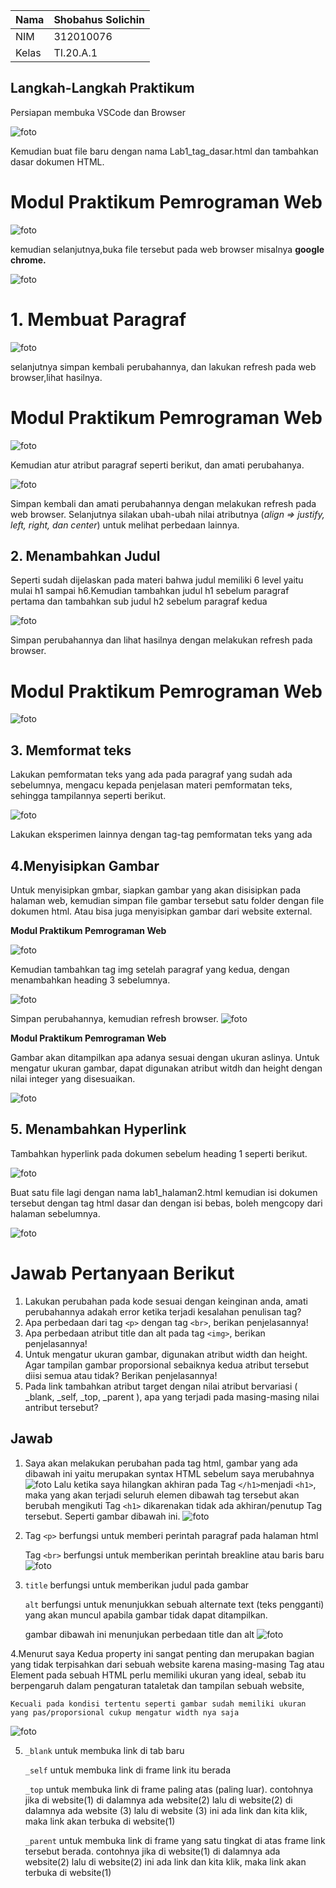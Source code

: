 | Nama      | Shobahus Solichin  |
| ----------- | ----------- |
| NIM     | 312010076       |
| Kelas   | TI.20.A.1        |

## **Langkah-Langkah Praktikum**

Persiapan membuka VSCode dan Browser

![foto](foto/foto1.png)

Kemudian buat file baru dengan nama Lab1_tag_dasar.html dan tambahkan dasar dokumen HTML. 

# Modul Praktikum Pemrograman Web

![foto](foto/foto2.png)

kemudian selanjutnya,buka file tersebut pada web browser misalnya **google chrome.** 

![foto](foto/foto3.png)

# **1. Membuat Paragraf**

![foto](foto/foto4.png)

selanjutnya simpan kembali perubahannya, dan lakukan refresh pada web browser,lihat hasilnya.

# Modul Praktikum Pemrograman Web

![foto](foto/foto5.png)

Kemudian atur atribut paragraf seperti berikut, dan amati perubahanya.

![foto](foto/foto6.png)

Simpan kembali dan amati perubahannya dengan melakukan refresh pada web browser. 
Selanjutnya silakan ubah-ubah nilai atributnya (*align => justify, left, right, dan center*) untuk melihat perbedaan lainnya. 

## **2. Menambahkan Judul**
Seperti sudah dijelaskan pada materi bahwa judul memiliki 6 level yaitu mulai h1 sampai h6.Kemudian tambahkan judul h1 sebelum paragraf pertama dan tambahkan sub judul h2 sebelum paragraf kedua

![foto](foto/foto9.png)

Simpan perubahannya dan lihat hasilnya dengan melakukan refresh pada browser.

# **Modul Praktikum Pemrograman Web**

![foto](foto/foto8.png)

## **3. Memformat teks**
Lakukan pemformatan teks yang ada pada paragraf yang sudah ada sebelumnya, mengacu kepada penjelasan materi pemformatan teks, sehingga tampilannya seperti berikut.

![foto](foto/foto121.png)

Lakukan eksperimen lainnya dengan tag-tag pemformatan teks yang ada

## **4.Menyisipkan Gambar**
Untuk menyisipkan gmbar, siapkan gambar yang akan disisipkan pada halaman web, kemudian simpan file gambar tersebut satu folder dengan file dokumen html. Atau bisa juga menyisipkan gambar dari website external.

**Modul Praktikum Pemrograman Web**

![foto](foto/foto11.png)

Kemudian tambahkan tag img setelah paragraf yang kedua, dengan menambahkan heading 3 sebelumnya.

![foto](foto/foto13.png)

Simpan perubahannya, kemudian refresh browser.
![foto](foto/foto121.png)

**Modul Praktikum Pemrograman Web**

Gambar akan ditampilkan apa adanya sesuai dengan ukuran aslinya. Untuk mengatur ukuran gambar, dapat digunakan atribut witdh dan height dengan nilai integer yang disesuaikan.

![foto](foto/foto14.png)

## **5. Menambahkan Hyperlink**

Tambahkan hyperlink pada dokumen sebelum heading 1 seperti berikut.

![foto](foto/foto15.png)

Buat satu file lagi dengan nama lab1_halaman2.html kemudian isi dokumen tersebut dengan tag html dasar dan dengan isi bebas, boleh mengcopy dari halaman sebelumnya.

![foto](foto/foto171.png)

# **Jawab Pertanyaan Berikut**

1. Lakukan perubahan pada kode sesuai dengan keinginan anda, amati perubahannya adakah 
error ketika terjadi kesalahan penulisan tag?
2. Apa perbedaan dari tag `<p>` dengan tag `<br>`, berikan penjelasannya!
3. Apa perbedaan atribut title dan alt pada tag `<img>`, berikan penjelasannya!
4. Untuk mengatur ukuran gambar, digunakan atribut width dan height. Agar tampilan gambar 
proporsional sebaiknya kedua atribut tersebut diisi semua atau tidak? Berikan penjelasannya!
5. Pada link tambahkan atribut target dengan nilai atribut bervariasi ( _blank, _self, _top, 
_parent ), apa yang terjadi pada masing-masing nilai antribut tersebut?

## Jawab
1. Saya akan melakukan perubahan pada tag html, gambar yang ada dibawah ini yaitu merupakan syntax HTML sebelum saya merubahnya
![foto](foto/foto18.png "before")
Lalu ketika saya hilangkan akhiran pada Tag `</h1>`menjadi `<h1>`, maka yang akan terjadi seluruh elemen dibawah tag tersebut akan berubah mengikuti Tag `<h1>` dikarenakan tidak ada akhiran/penutup Tag tersebut. 
Seperti gambar dibawah ini.
![foto](foto/foto19.png "after")

2. Tag `<p>` berfungsi untuk memberi perintah paragraf pada halaman html

	Tag `<br>` berfungsi untuk memberikan perintah breakline atau baris baru
![foto](foto/foto20.png "paragraf & br")

3. `title` berfungsi untuk memberikan judul pada gambar

	`alt` berfungsi untuk menunjukkan sebuah alternate text (teks pengganti) yang akan muncul apabila gambar tidak dapat ditampilkan.

	gambar dibawah ini menunjukan perbedaan title dan alt
![foto](foto/foto21.png "alt title")

4.Menurut saya Kedua property ini sangat penting dan merupakan bagian yang tidak terpisahkan dari sebuah website karena masing-masing Tag atau Element pada sebuah HTML perlu memiliki ukuran yang ideal, sebab itu berpengaruh dalam pengaturan tataletak dan tampilan sebuah website,

	Kecuali pada kondisi tertentu seperti gambar sudah memiliki ukuran yang pas/proporsional cukup mengatur width nya saja
![foto](foto/foto22.png)  

5. `_blank` untuk membuka link di tab baru

	`_self` untuk membuka link di frame link itu berada

	`_top` untuk membuka link di frame paling atas (paling luar).  contohnya jika di website(1) di dalamnya ada website(2) lalu di website(2) di dalamnya ada website (3) lalu di website (3) ini ada link dan kita klik, maka link akan terbuka di website(1)

	`_parent` untuk membuka link di frame yang satu tingkat di atas frame link tersebut berada. contohnya jika di website(1) di dalamnya ada website(2) lalu di website(2) ini ada link dan kita klik, maka link akan terbuka di website(1)
